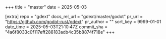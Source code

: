 +++
title = "master"
date = 2025-05-03

[extra]
repo = "gdext"
docs_rel_url = "gdext/master/godot"
pr_url = "https://github.com/godot-rust/gdext"
pr_author = ""
sort_key = 9999-01-01
date_time = 2025-05-03T21:10:47Z
commit_sha = "4a6f8033c0f117eff288183adb4c35b8874f718e"
+++


